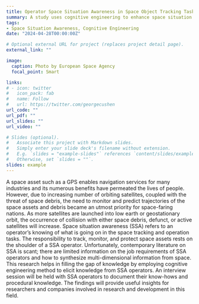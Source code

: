 ```yaml
---
title: Operator Space Situation Awareness in Space Object Tracking Tasks
summary: A study uses cognitive engineering to enhance space situation awareness by analyzing SSA operators' knowledge amid growing satellite and debris challenges.
tags:
- Space Situation Awareness, Cognitive Engineering
date: "2024-04-28T00:00:00Z"

# Optional external URL for project (replaces project detail page).
external_link: ""

image:
  caption: Photo by European Space Agency
  focal_point: Smart

links:
# - icon: twitter
#   icon_pack: fab
#   name: Follow
#   url: https://twitter.com/georgecushen
url_code: ""
url_pdf: ""
url_slides: ""
url_video: ""

# Slides (optional).
#   Associate this project with Markdown slides.
#   Simply enter your slide deck's filename without extension.
#   E.g. `slides = "example-slides"` references `content/slides/example-slides.md`.
#   Otherwise, set `slides = ""`.
slides: example
---
```


A space asset such as a GPS enables navigation services for many industries and its numerous benefits have permeated the lives of people. However, due to increasing number of orbiting satellites, coupled with the threat of space debris, the need to monitor and predict trajectories of the space assets and debris became an utmost priority for space-faring nations. As more satellites are launched into low earth or geostationary orbit, the occurrence of collision with either space debris, defunct, or active satellites will increase. Space situation awareness (SSA) refers to an operator’s knowing of what is going on in the space tracking and operation tasks. The responsibility to track, monitor, and protect space assets rests on the shoulder of a SSA operator. Unfortunately, contemporary literature on SSA is scant; there are limited information on the job requirements of SSA operators and how to synthesize multi-dimensional information from space. This research helps in filling the gap of knowledge by employing cognitive engineering method to elicit knowledge from SSA operators. An interview session will be held with SSA operators to document their know-hows and procedural knowledge. The findings will provide useful insights for researchers and companies involved in research and development in this field.